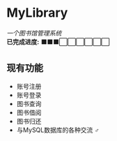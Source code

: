 # MyLibrary
*一个图书馆管理系统*  
**已完成进度:** ⬛⬛⬛⬜⬜⬜⬜⬜⬜  
## 现有功能
- 账号注册
- 账号登录
- 图书查询
- 图书借阅
- 图书归还
- 与MySQL数据库的各种交流 **♂**
